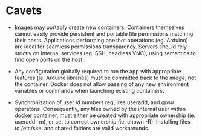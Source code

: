 # Cavets

* Images may portably create new containers. Containers themselves cannot easily provide persistent and portable file permissions matching their hosts. Applications performing oneshot operations (eg. Arduino) are ideal for seamless permissions transparency. Servers should rely strictly on internal services (eg. SSH, headless VNC), using semantics to find open ports on the host.

* Any configuration globally required to run the app with appropriate features (ie. Arduino libraries) must be committed back to the *image*, not the container. Docker does not allow passing of any new environment variables or commands when launching existing containers.

* Synchronization of user id numbers requires useradd, and gosu operatons. Consequently, any files owned by the internal user within docker container, must either be created with appropriate ownership (ie. useradd -m), or set to correct ownership (ie. chown -R). Installing files to /etc/skel and shared folders are valid workarounds.

